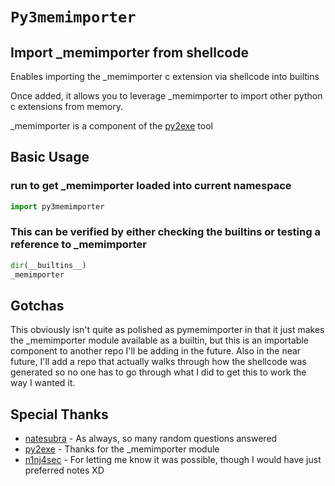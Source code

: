 # `Py3memimporter`
## Import _memimporter from shellcode

Enables importing the _memimporter c extension via shellcode into builtins

Once added, it allows you to leverage _memimporter to import other python c extensions from memory.

_memimporter is a component of the [py2exe](https://github.com/py2exe/py2exe) tool

## Basic Usage

### run to get _memimporter loaded into current namespace
```python
import py3memimporter
```

### This can be verified by either checking the builtins or testing a reference to _memimporter
```python
dir(__builtins__)
_memimporter
```

## Gotchas
This obviously isn't quite as polished as pymemimporter in that it just makes the _memimporter module available as a builtin, but this is an importable component to another repo I'll be adding in the future. Also in the near future, I'll add a repo that actually walks through how the shellcode was generated so no one has to go through what I did to get this to work the way I wanted it.

## Special Thanks
* [natesubra](https://github.com/natesubra) - As always, so many random questions answered
* [py2exe](https://github.com/py2exe) - Thanks for the _memimporter module
* [n1nj4sec](https://github.com/n1nj4sec) - For letting me know it was possible, though I would have just preferred notes XD
